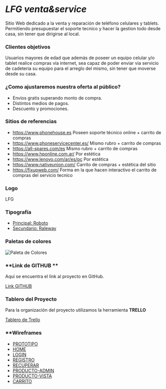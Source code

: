 # ***LFG venta&service***

Sitio Web dedicado a la venta y reparación de teléfono celulares y tablets. Permitiendo presupuestar el soporte tecnico y hacer la gestion todo desde casa, sin tener que dirigirse al local.

### **Clientes objetivos**

Usuarios mayores de edad que además de poseer un equipo celular y/o tablet realice compras vía internet, sea capaz de poder enviar via servicio de cadeteria su equipo para el arreglo del mismo, sin tener que moverse desde su casa.

### **¿Como ajustaremos nuestra oferta al público?**

 - Envios gratis superando monto de compra.
 - Distintos medios de pagos.
 - Descuento y promociones.

### **Sitios de referencias**

 - https://www.phonehouse.es Poseen soporte técnico online + carrito de compras
 - https://www.phoneservicecenter.es/ Mismo rubro + carrito de compras
 - https://all-spares.com/es Mismo rubro + carrito de compras
 - https://www.hponline.com.ar/ Por estética
 - https://www.lenovo.com/ar/es/pc Por estética
 - https://www.nativeunion.com/ Carrito de compras + estética del sitio
 - https://fixupweb.com/ Forma en la que hacen interactivo el carrito de compras del servicio tecnico

### **Logo**

LFG
 

### **Tipografía**

 - [Principal: Roboto](https://fonts.google.com/?selection.family=Roboto)
 - [Secundario: Raleway](https://fonts.google.com/?selection.family=Raleway)

### **Paletas de colores**

![Paleta de Colores](https://raw.githubusercontent.com/0220CBFSNCN01ARCO/Grupo_6_ProyectoIntegrador/master/img/Color%20Hunt%20Palette%202763.png)

### **Link de GITHUB **

Aqui se encuentra el link al proyecto en GitHub.

[Link GITHUB](https://github.com/0220CBFSNCN01ARCO/Grupo_6_LFG-venta-service)

### **Tablero del Proyecto**

Para la organización del proyecto utilizamos la herramienta **TRELLO**

[Tablero de Trello](https://trello.com/b/v2tsqfon/grupo-6-proyecto-integrador)

### **Wireframes
- [PROTOTIPO](https://xd.adobe.com/spec/49180aa7-3236-4a1f-72e3-4775413b9cfd-3f29/)
- [HOME](https://raw.githubusercontent.com/0220CBFSNCN01ARCO/Grupo_6_ProyectoIntegrador/master/img/HOME.jpg)
- [LOGIN](https://raw.githubusercontent.com/0220CBFSNCN01ARCO/Grupo_6_ProyectoIntegrador/master/img/LOGIN.jpg)
- [REGISTRO](https://raw.githubusercontent.com/0220CBFSNCN01ARCO/Grupo_6_ProyectoIntegrador/master/img/REGISTRO%20USER.jpg)
- [RECUPERAR](https://raw.githubusercontent.com/0220CBFSNCN01ARCO/Grupo_6_ProyectoIntegrador/master/img/RECUPERAR.jpg)
- [PRODUCTO-ADMIN](https://raw.githubusercontent.com/0220CBFSNCN01ARCO/Grupo_6_ProyectoIntegrador/master/img/NUEVO%20PRODUCTO.jpg)
- [PRODUCTO-VISTA](https://raw.githubusercontent.com/0220CBFSNCN01ARCO/Grupo_6_ProyectoIntegrador/master/img/VISTA%20PRODUCTO.jpg)
- [CARRITO](https://github.com/0220CBFSNCN01ARCO/Grupo_6_ProyectoIntegrador/blob/master/img/CARRITO.jpg?raw=true)



